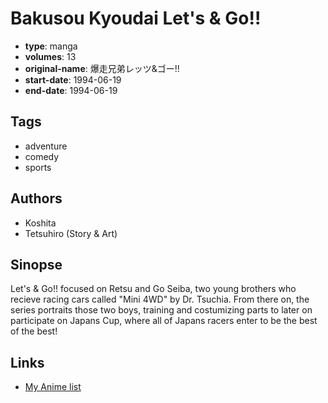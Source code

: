 # Bakusou Kyoudai Let's & Go!!

-   **type**: manga
-   **volumes**: 13
-   **original-name**: 爆走兄弟レッツ&ゴー!!
-   **start-date**: 1994-06-19
-   **end-date**: 1994-06-19

## Tags

-   adventure
-   comedy
-   sports

## Authors

-   Koshita
-   Tetsuhiro (Story & Art)

## Sinopse

Let's & Go!! focused on Retsu and Go Seiba, two young brothers who recieve racing cars called "Mini 4WD" by Dr. Tsuchia. From there on, the series portraits those two boys, training and costumizing parts to later on participate on Japans Cup, where all of Japans racers enter to be the best of the best!

## Links

-   [My Anime list](https://myanimelist.net/manga/8298/Bakusou_Kyoudai_Lets___Go)
